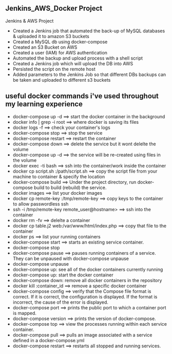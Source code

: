 ## Jenkins_AWS_Docker Project ##
Jenkins &amp; AWS Project

* Created a Jenkins job that automated the back-up of MySQL databases & uploaded it to amazon S3 buckets
* Created a MySQL db using docker-compose
* Created an S3 Bucket on AWS 
* Created a user (IAM) for AWS authentication 
* Automated the backup and upload process with a shell script 
* Created a Jenkins job which will upload the DB into AWS 
* Persisted the script on the remote host
* Added parameters to the Jenkins Job so that different DBs backups can be taken and uploaded to different s3 buckets


## useful docker commands i've used throughout my learning experience ##
* docker-compose up -d ==> start the docker container in the background
* docker info | grep -i root ==> where docker is saving its files
* docker logs -f <container> ==> check your container's logs 
* docker-compose stop ==> stop the service
* docker-compose restart <container> ==> restart the container
* docker-compose down ==> delete the service but it wont delelte the volume
* docker-compose up -d  ==> the service will be re-created using files in the volume
* docker exec -ti <container> bash ==> ssh into the container/work inside the container
* docker cp script.sh <container>:/path/script.sh ==> copy the script file from your machine to container & specify the location
* docker-compose build ==> Under the project directory,  run docker-compose build to build (rebuild) the service.
* docker images ==> list your docker images
* docker cp remote-key <container>:/tmp/remote-key ==> copy keys to the container to allow passwordless ssh
* ssh -i /tmp/remote-key remote_user@hostname> ==> ssh into the container 
* docker rm -fv <container-name> ==> delelte a container
* docker cp table.j2 web:/var/www/html/index.php ==> copy that file to the container
* docker ps ==> list your running containers
* docker-compose start <service> ==> starts an existing service container.
* docker-compose stop
* docker-compose pause <service> ==> pauses running containers of a service. They can be unpaused with docker-compose unpause
* docker-compose unpause
* docker-compose up: see all of the docker containers currently running
* docker-compose up: start the docker container
* docker-compose down: remove all docker containers in the repository
* docker kill :container_id ==> remove a specific docker container
* docker-compose config ==> verify that the Compose file format is correct. If it is correct, the configuration is displayed. If the 
  format is incorrect, the cause of the error is displayed.
* docker-compose port ==> prints the public port to which a container port is mapped.
* docker-compose version ==> prints the version of docker-compose.
* docker-compose top ==> view the processes running within each service container.
* docker-compose pull <service> ==> pulls an image associated with a service defined in a docker-compose.yml
* docker-compose restart <service> ==> restarts all stopped and running services.

